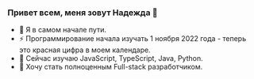 ### Привет всем, меня зовут Надежда 👋

- 🔭 Я в самом начале пути.
- ⚡ Программирование начала изучать 1 ноября 2022 года - теперь это красная цифра в моем календаре.
- 🌱 Сейчас изучаю JavaScript, TypeScript, Java, Python.
- 💬 Хочу стать полноценным Full-stack разработчиком.

<!--
**NadyaDor/NadyaDor** is a ✨ _special_ ✨ repository because its `README.md` (this file) appears on your GitHub profile.

Here are some ideas to get you started:

- 🔭 I’m currently working on ...
- 🌱 I’m currently learning ...
- 👯 I’m looking to collaborate on ...
- 🤔 I’m looking for help with ...
- 💬 Ask me about ...
- 📫 How to reach me: ...
- 😄 Pronouns: ...
- ⚡ Fun fact: ...
-->
